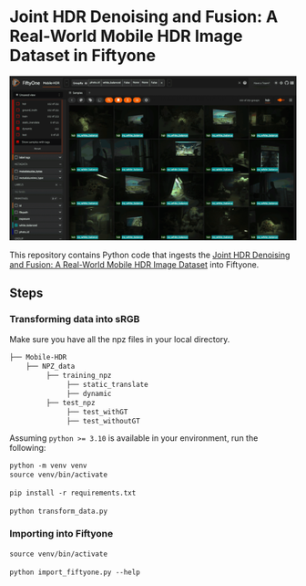 # Joint HDR Denoising and Fusion: A Real-World Mobile HDR Image Dataset in Fiftyone


![gif](./media/mobile-hdr-small.gif)

This repository contains Python code that ingests the [Joint HDR Denoising and Fusion: A Real-World Mobile HDR Image Dataset](https://drive.google.com/drive/folders/1ydUpdeThM2yoZJiCXRB3ZHDVPIykbt2o) into Fiftyone.

## Steps

### Transforming data into sRGB

Make sure you have all the npz files in your local directory.
```
├── Mobile-HDR
    ├── NPZ_data
         ├── training_npz
              ├── static_translate
              ├── dynamic
         ├── test_npz
              ├── test_withGT
              ├── test_withoutGT
```


Assuming `python >= 3.10` is available in your environment, run the following:
```
python -m venv venv
source venv/bin/activate

pip install -r requirements.txt

python transform_data.py
```

### Importing into Fiftyone

```
source venv/bin/activate 

python import_fiftyone.py --help
```